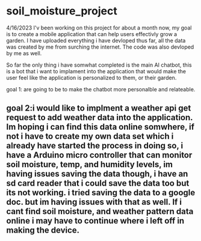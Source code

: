 # soil_moisture_project

4/16/2023 
I'v been working on this project for about a month now, my goal is to create a mobile application that can help users effectivly grow a garden.
I have uploaded everything i have devloped thus far, all the data was created by me from surching the internet. The code was also devloped by me as well. 

So far the only thing i have somwhat completed is the main AI chatbot, this is a bot that i want to implament into the application that would make the user feel like the application is personalized to them, or their garden. 

goal 1: are going to be to make the chatbot more personalble and relateable.

goal 2:i would like to implment a weather api get request to add weather data into the application. Im hoping i can find this data online somwhere, if not i have to create my own data set which i already have started the process in doing so, i have a Arduino micro controller that can monitor soil moisture, temp, and humidity levels, im having issues saving the data though, i have an sd card reader that i could save the data too but its not working. i tried saving the data to a google doc. but im having issues with that as well. If i cant find soil moisture, and weather pattern data online i may have to continue where i left off in making the device. 
------------------------------------------------------------------------------------------------------------------------------------------------------------


